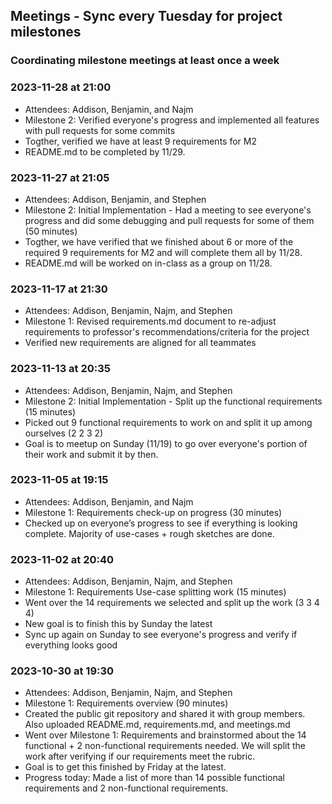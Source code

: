 ## Meetings - Sync every Tuesday for project milestones
### Coordinating milestone meetings at least once a week

### 2023-11-28 at 21:00
- Attendees: Addison, Benjamin, and Najm
- Milestone 2: Verified everyone's progress and implemented all features with pull requests for some commits
- Togther, verified we have at least 9 requirements for M2
- README.md to be completed by 11/29.

### 2023-11-27 at 21:05
- Attendees: Addison, Benjamin, and Stephen
- Milestone 2: Initial Implementation - Had a meeting to see everyone's progress and did some debugging and pull requests for some of them (50 minutes)
- Togther, we have verified that we finished about 6 or more of the required 9 requirements for M2 and will complete them all by 11/28.
- README.md will be worked on in-class as a group on 11/28.

### 2023-11-17 at 21:30
- Attendees: Addison, Benjamin, Najm, and Stephen
- Milestone 1: Revised requirements.md document to re-adjust requirements to professor's recommendations/criteria for the project
- Verified new requirements are aligned for all teammates 

### 2023-11-13 at 20:35
- Attendees: Addison, Benjamin, Najm, and Stephen
- Milestone 2: Initial Implementation - Split up the functional requirements (15 minutes)
- <all> Picked out 9 functional requirements to work on and split it up among ourselves (2 2 3 2)
- Goal is to meetup on Sunday (11/19) to go over everyone's portion of their work and submit it by then.

### 2023-11-05 at 19:15
- Attendees: Addison, Benjamin, and Najm
- Milestone 1: Requirements check-up on progress (30 minutes)
- <Current attendees> Checked up on everyone’s progress to see if everything is looking complete. Majority of use-cases + rough sketches are done.

### 2023-11-02 at 20:40
- Attendees: Addison, Benjamin, Najm, and Stephen
- Milestone 1: Requirements Use-case splitting work (15 minutes)
- <all> Went over the 14 requirements we selected and split up the work (3 3 4 4)
- New goal is to finish this by Sunday the latest
- Sync up again on Sunday to see everyone's progress and verify if everything looks good

### 2023-10-30 at 19:30
- Attendees: Addison, Benjamin, Najm, and Stephen
- Milestone 1: Requirements overview (90 minutes)
- <Addison> Created the public git repository and shared it with group members. Also uploaded README.md, requirements.md, and meetings.md
- <all> Went over Milestone 1: Requirements and brainstormed about the 14 functional + 2 non-functional requirements needed. We will split the work after verifying if our requirements meet the rubric.
- Goal is to get this finished by Friday at the latest.
- Progress today: Made a list of more than 14 possible functional requirements and 2 non-functional requirements.
